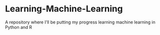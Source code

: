 # Learning-Machine-Learning
A repository where I'll be putting my progress learning machine learning in Python and R
